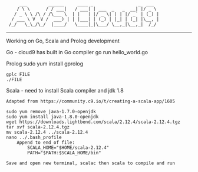          ___        ______     ____ _                 _  ___  
        / \ \      / / ___|   / ___| | ___  _   _  __| |/ _ \ 
       / _ \ \ /\ / /\___ \  | |   | |/ _ \| | | |/ _` | (_) |
      / ___ \ V  V /  ___) | | |___| | (_) | |_| | (_| |\__, |
     /_/   \_\_/\_/  |____/   \____|_|\___/ \__,_|\__,_|  /_/ 
 ----------------------------------------------------------------- 


Working on Go, Scala and Prolog development

Go - cloud9 has built in Go compiler
    go run hello_world.go
    
Prolog
    sudo yum install gprolog
    
    gplc FILE
    ./FILE

Scala - need to install Scala compiler and jdk 1.8

    Adapted from https://community.c9.io/t/creating-a-scala-app/1605
    
    sudo yum remove java-1.7.0-openjdk
    sudo yum install java-1.8.0-openjdk
    wget https://downloads.lightbend.com/scala/2.12.4/scala-2.12.4.tgz
    tar xvf scala-2.12.4.tgz
    mv scala-2.12.4 ../scala-2.12.4
    nano ../.bash_profile
        Append to end of file:
            SCALA_HOME="$HOME/scala-2.12.4"
            PATH="$PATH:$SCALA_HOME/bin"
        
    Save and open new terminal, scalac then scala to compile and run    
